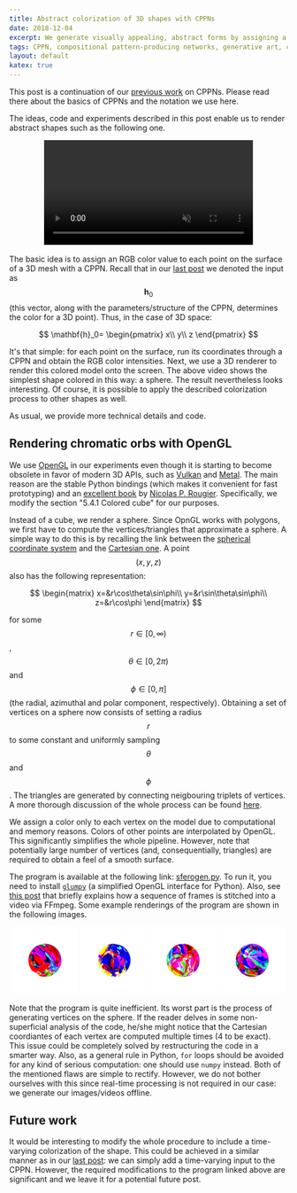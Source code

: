 ```yaml
---
title: Abstract colorization of 3D shapes with CPPNs
date: 2018-12-04
excerpt: We generate visually appealing, abstract forms by assigning a color to each point on the 3D shape with a CPPN.
tags: CPPN, compositional pattern-producing networks, generative art, chromatic orb
layout: default
katex: true
---
```


This post is a continuation of our [previous work](../visualizing-audio-with-cppns) on CPPNs.
Please read there about the basics of CPPNs and the notation we use here.

The ideas, code and experiments described in this post enable us to render abstract shapes such as the following one.

<div style="text-align:center;">
<video style="width: 75%; height: 75%; max-width: 384px; max-height: 384px;" autoplay loop="" muted="" playsinline="">
<source src="https://drone.nenadmarkus.com/data/blog-stuff/chromatic-orb.mp4" type="video/mp4">
</video>
</div>

The basic idea is to assign an RGB color value to each point on the surface of a 3D mesh with a CPPN.
Recall that in our [last post](https://tehnokv.com/posts/cppns-on-3d-surfaces) we denoted the input as $$\mathbf{h}_0$$
(this vector, along with the parameters/structure of the CPPN, determines the color for a 3D point).
Thus, in the case of 3D space:

$$
	\mathbf{h}_0=
	\begin{pmatrix}
                x\\
                y\\
                z
        \end{pmatrix}
$$

It's that simple:
for each point on the surface, run its coordinates through a CPPN and obtain the RGB color intensities.
Next, we use a 3D renderer to render this colored model onto the screen.
The above video shows the simplest shape colored in this way: a sphere.
The result nevertheless looks interesting.
Of course, it is possible to apply the described colorization process to other shapes as well.

As usual, we provide more technical details and code.

## Rendering chromatic orbs with OpenGL

We use [OpenGL](https://en.wikipedia.org/wiki/OpenGL) in our experiments even though it is starting to become obsolete in favor of modern 3D APIs, such as [Vulkan](https://www.khronos.org/vulkan/) and [Metal](https://developer.apple.com/metal/).
The main reason are the stable Python bindings (which makes it convenient for fast prototyping) and an [excellent book](http://www.labri.fr/perso/nrougier/python-opengl/) by [Nicolas P. Rougier](https://www.labri.fr/perso/nrougier/).
Specifically, we modify the section "5.4.1 Colored cube" for our purposes.

Instead of a cube, we render a sphere.
Since OpnGL works with polygons, we first have to compute the vertices/triangles that approximate a sphere.
A simple way to do this is by recalling the link between the [spherical coordinate system](https://en.wikipedia.org/wiki/Spherical_coordinate_system) and the [Cartesian one](https://en.wikipedia.org/wiki/Cartesian_coordinate_system).
A point $$(x, y, z)$$ also has the following representation:

$$
	\begin{matrix}
	x=&r\cos\theta\sin\phi\\
	y=&r\sin\theta\sin\phi\\
	z=&r\cos\phi
	\end{matrix}
$$

for some $$r\in[0, \infty)$$, $$\theta\in[0, 2\pi)$$ and $$\phi\in[0, \pi]$$
(the radial, azimuthal and polar component, respectively).
Obtaining a set of vertices on a sphere now consists of setting a radius $$r$$ to some constant and uniformly sampling $$\theta$$ and $$\phi$$.
The triangles are generated by connecting neigbouring triplets of vertices.
A more thorough discussion of the whole process can be found [here](https://gamedev.stackexchange.com/questions/16585/how-do-you-programmatically-generate-a-sphere).

We assign a color only to each vertex on the model due to computational and memory reasons.
Colors of other points are interpolated by OpenGL.
This significantly simplifies the whole pipeline.
However, note that potentially large number of vertices (and, consequentially, triangles) are required to obtain a feel of a smooth surface.

The program is available at the following link: [sferogen.py](sferogen.py).
To run it, you need to install [`glumpy`](https://glumpy.github.io) (a simplified OpenGL interface for Python).
Also, see [this post](../visualizing-audio-with-cppns) that briefly explains how a sequence of frames is stitched into a video via FFmpeg.
Some example renderings of the program are shown in the following images.

<p><center>
<img src="orb1.png" style="width: 24%;" alt="Spectral orb">
<img src="orb2.png" style="width: 24%;" alt="Spectral orb">
<img src="orb3.png" style="width: 24%;" alt="Spectral orb">
<img src="orb4.png" style="width: 24%;" alt="Spectral orb">
</center></p>

Note that the program is quite inefficient.
Its worst part is the process of generating vertices on the sphere.
If the reader delves in some non-superficial analysis of the code,
he/she might notice that the Cartesian coordiantes of each vertex are computed multiple times
(4 to be exact).
This issue could be completely solved by restructuring the code in a smarter way.
Also, as a general rule in Python, `for` loops should be avoided for any kind of serious computation:
one should use `numpy` instead.
Both of the mentioned flaws are simple to rectify.
However, we do not bother ourselves with this since real-time processing is not required in our case:
we generate our images/videos offline.

## Future work

It would be interesting to modify the whole procedure to include a time-varying colorization of the shape.
This could be achieved in a similar manner as in our [last post](../visualizing-audio-with-cppns):
we can simply add a time-varying input to the CPPN.
However, the required modifications to the program linked above are significant and we leave it for a potential future post.

